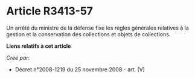 # Article R3413-57

Un arrêté du ministre de la défense fixe les règles générales relatives à la gestion et la conservation des collections et
objets de collections.

**Liens relatifs à cet article**

_Créé par_:

  - Décret n°2008-1219 du 25 novembre 2008 - art. (V)
